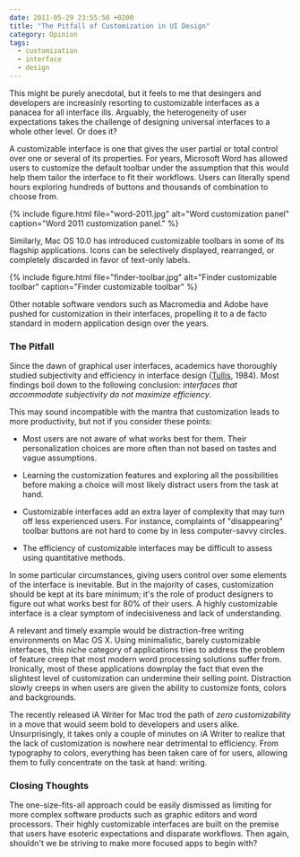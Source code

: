 ```yaml
---
date: 2011-05-29 23:55:50 +0200
title: "The Pitfall of Customization in UI Design"
category: Opinion
tags:
  - customization
  - interface
  - design
---
```


This might be purely anecdotal, but it feels to me that desingers and developers are increasinly resorting to customizable interfaces as a panacea for all interface ills. Arguably, the heterogeneity of user expectations takes the challenge of designing universal interfaces to a whole other level. Or does it?

A customizable interface is one that gives the user partial or total control over one or several of its properties. For years, Microsoft Word has allowed users to customize the default toolbar under the assumption that this would help them tailor the interface to fit their workflows. Users can literally spend hours exploring hundreds of buttons and thousands of combination to choose from.

{% include figure.html file="word-2011.jpg" alt="Word customization panel" caption="Word 2011 customization panel." %}


Similarly, Mac OS 10.0 has introduced customizable toolbars in some of its flagship applications. Icons can be selectively displayed, rearranged, or completely discarded in favor of text-only labels.

{% include figure.html file="finder-toolbar.jpg" alt="Finder customizable toolbar" caption="Finder customizable toolbar" %}

Other notable software vendors such as Macromedia and Adobe have pushed for customization in their interfaces, propelling it to a de facto standard in modern application design over the years.

### The Pitfall

Since the dawn of graphical user interfaces, academics have thoroughly studied subjectivity and efficiency in interface design ([Tullis], 1984). Most findings boil down to the following conclusion: *interfaces that accommodate subjectivity do not maximize efficiency*.

This may sound incompatible with the mantra that customization leads to more productivity, but not if you consider these points:

* Most users are not aware of what works best for them. Their personalization choices are more often than not based on tastes and vague assumptions.

* Learning the customization features and exploring all the possibilities before making a choice will most likely distract users from the task at hand.

* Customizable interfaces add an extra layer of complexity that may turn off less experienced users. For instance, complaints of "disappearing" toolbar buttons are not hard to come by in less computer-savvy circles.

* The efficiency of customizable interfaces may be difficult to assess using quantitative methods.

In some particular circumstances, giving users control over some elements of the interface is inevitable. But in the majority of cases, customization should be kept at its bare minimum; it's the role of product designers to figure out what works best for 80% of their users. A highly customizable interface is a clear symptom of indecisiveness and lack of understanding.

A relevant and timely example would be distraction-free writing environments on Mac OS X. Using minimalistic, barely customizable interfaces, this niche category of applications tries to address the problem of feature creep that most modern word processing solutions suffer from. Ironically, most of these applications downplay the fact that even the slightest level of customization can undermine their selling point. Distraction slowly creeps in when users are given the ability to customize fonts, colors and backgrounds.

The recently released iA Writer for Mac trod the path of *zero customizability* in a move that would seem bold to developers and users alike. Unsurprisingly, it takes only a couple of minutes on iA Writer to realize that the lack of customization is nowhere near detrimental to efficiency. From typography to colors, everything has been taken care of for users, allowing them to fully concentrate on the task at hand: writing.

### Closing Thoughts

The one-size-fits-all approach could be easily dismissed as limiting for more complex software products such as graphic editors and word processors. Their highly customizable interfaces are built on the premise that users have esoteric expectations and disparate workflows. Then again, shouldn't we be striving to make  more focused apps to begin with?

[Tullis]: http://scholarship.rice.edu/handle/1911/15866
